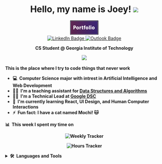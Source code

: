 <h1 align="center">Hello, my name is Joey! <img src="https://media.giphy.com/media/hvRJCLFzcasrR4ia7z/giphy.gif" width="40"></h1>


<div align="center">
<a href="https://www.jorofino.com"><img src="Screenshot 2022-08-30 223034.png" alt="Outlook Badge" width="90" height="45">
  </a> </br>
<a href="https://www.linkedin.com/in/joeyorofino/"><img src="https://img.shields.io/badge/LinkedIn-0A66C2.svg?style=for-the-badge&logo=LinkedIn&logoColor=white" alt="LinkedIn Badge">
  
<a href="mailto:jorofino3@gatech.edu">
  <img src="https://img.shields.io/badge/Microsoft%20Outlook-0078D4.svg?style=for-the-badge&logo=Microsoft-Outlook&logoColor=white" alt="Outlook Badge">
<a/>
    
  
 
  
</div>

<p align="center" >
<b>CS Student @ Georgia Institute of Technology<b/>
</p>
<p align="center"><img src="https://25.media.tumblr.com/afaca45b2b31a46bd73a34b3665593ec/tumblr_mmaqeyKhPw1qi0f9no1_500.gif" width=500 hieght=229/></p>


This is the place where I try to code things that never work

- 💻 &nbsp;Computer Science major with intrest in Artificial Intelligence and Web Development
- 👨‍🏫 &nbsp;I'm a teaching assistant for [Data Structures and Algorithms](https://ctl.gatech.edu/sites/default/files/images/hudachek-buswell_cs1332_syllabus.pdf) 
- 👨‍💻 &nbsp;I'm a Technical Lead at [Google DSC](https://www.google.com/search?q=google+developer+student+club&rlz=1C1CHBF_enUS917US917&oq=google+developer&aqs=chrome.0.69i59l3j69i57j69i59j69i65j69i60l2.2443j0j7&sourceid=chrome&ie=UTF-8) 
- 🌱 &nbsp;I'm currently learning React, UI Design, and Human Computer Interactions 
- ⚡ &nbsp;Fun fact: I have a cat named Mochi! 🐱


📊 &nbsp;**This week I spent my time on**
<div style="text-align: center">
  <figure><img src="https://wakatime.com/share/@16d6c9c0-9c8f-4009-bcb4-c84b24d7bd3c/daf090c3-760d-4d63-ad43-cbb35361dfe8.svg" width=450 hieght=375 alt="Weekly     Tracker"></img></figure>
  <figure><img src="https://wakatime.com/share/@16d6c9c0-9c8f-4009-bcb4-c84b24d7bd3c/191f28c4-e6a6-439f-a2d4-7e5eb6d82bc3.png" width=450 hieght=375 alt="Hours Tracker" /><figure>
 </div>
 <details>

 <summary><b>🛠️&nbsp;&nbsp;Languages&nbsp;and&nbsp;Tools</b></summary>
  <br/>
 
<span>
  <img src="https://github.com/devicons/devicon/blob/master/icons/java/java-original-wordmark.svg" title="Java" alt="Java" width="40" height="40"/>&nbsp;
  <img src="https://github.com/devicons/devicon/blob/master/icons/react/react-original-wordmark.svg" title="React" alt="React" width="40" height="40"/>&nbsp;
  <img src="https://github.com/devicons/devicon/blob/master/icons/javascript/javascript-original.svg" title="JavaScript" alt="JavaScript" width="40"  height="40"/>&nbsp;
  <img src="https://github.com/devicons/devicon/blob/master/icons/c/c-original.svg" title="C" alt="C" width="40" height="40"/>&nbsp;
  <img src="https://github.com/devicons/devicon/blob/master/icons/kotlin/kotlin-original.svg" title="Kotlin" alt="Kotlin" width="40" height="40"/>&nbsp;
  <img src="https://github.com/devicons/devicon/blob/master/icons/css3/css3-plain-wordmark.svg"  title="CSS3" alt="CSS" width="40" height="40"/>&nbsp;
  <img src="https://github.com/devicons/devicon/blob/master/icons/html5/html5-original.svg" title="HTML5" alt="HTML" width="40" height="40"/>&nbsp;
  <img src="https://github.com/devicons/devicon/blob/master/icons/python/python-original.svg" title="Python" alt="Python" width="40" height="40"/>&nbsp;
  <img src="https://github.com/devicons/devicon/blob/master/icons/vscode/vscode-original.svg" title="VSCode" alt="VSCode" width="40" height="40"/>&nbsp;
  <img src="https://github.com/devicons/devicon/blob/master/icons/intellij/intellij-plain.svg" title="IntelliJ" alt="IntelliJ" width="40" height="40"/>&nbsp;
  <img src="https://github.com/devicons/devicon/blob/master/icons/git/git-original-wordmark.svg" title="Git" alt="Git" width="40" height="40"/>&nbsp;
</span>
</details>

